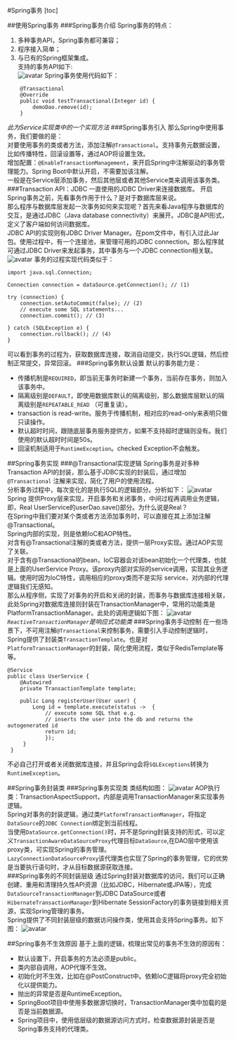 #Spring事务
[toc]

##使用Spring事务
###Spring事务介绍
Spring事务的特点：  
1. 多种事务API，Spring事务都可兼容；  
2. 程序接入简单；  
3. 与已有的Spring框架集成。  
支持的事务API如下:  
![avatar](/Users/yyj/Desktop/事务多接口.png)
Spring事务使用代码如下：

```
    @Transactional
    @Override
    public void testTransactional(Integer id) {
        demoDao.remove(id);
    }
```

*此为Service实现类中的一个实现方法*
###Spring事务引入
那么Spring中使用事务，我们要做的是：  
对要使用事务的类或者方法，添加注解`@Transactional`。支持事务元数据设置，比如传播特性，回滚设置等，通过AOP将设置生效。  
增加配置：`@EnableTransactionManagement`，来开启Spring中注解驱动的事务管理能力。Spring Boot中默认开启，不需要加该注解。  
一般是在Service层添加事务，然后其他层或者其他Service类来调用该事务类。
###Transaction API：JDBC
一直使用的JDBC Driver来连接数据库。
开启Spring事务之前，先看事务作用于什么？是对于数据库层来说。  
那么程序与数据库层发起一次事务如何来实现呢？首先来看Java程序与数据库的交互，是通过JDBC（Java database connectivity）来展开。JDBC是API形式，定义了客户端如何访问数据库。  
JDBC API的实现则有JDBC Driver Manager。在pom文件中，有引入过此Jar包。使用过程中，有一个连接池，来管理可用的JDBC connection。那么程序就可通过JDBC Driver来发起事务，其中事务与一个JDBC connection相关联。
![avatar](/Users/yyj/Desktop/Java数据库交互.png)
事务的过程实现代码类似于：

```
import java.sql.Connection;
 
Connection connection = dataSource.getConnection(); // (1)
 
try (connection) {
    connection.setAutoCommit(false); // (2)
    // execute some SQL statements...
    connection.commit(); // (3)
 
} catch (SQLException e) {
    connection.rollback(); // (4)
}
```
可以看到事务的过程为，获取数据库连接，取消自动提交，执行SQL逻辑，然后控制正常提交，异常回滚。
###Spring事务默认设置
默认的事务能力是：
  
- 传播机制是`REQUIRED`，即当前无事务时新建一个事务，当前存在事务，则加入该事务中。  
- 隔离级别是`DEFAULT`，即使用数据库默认的隔离级别，那么数据库层默认的隔离级别是`REPEATABLE_READ` （可重复读）。  
- transaction is read-write。服务于传播机制，相对应的read-only来表明只做只读操作。
- 默认超时时间，跟随底层事务服务提供方，如果不支持超时逻辑则没有。我们使用的默认超时时间是50s。  
- 回滚机制适用于`RuntimeException`。checked Exception不会触发。

##Spring事务实现
###@Transactional实现逻辑
Spring事务是对多种Transaction API的封装，那么基于JDBC实现的封装后，通过增加`@Transactional` 注解来实现，简化了用户的使用流程。  
分析事务过程中，每次变化的是执行SQL的逻辑部分。分析如下：
![avatar](/Users/yyj/Desktop/事务拆解.png)
Spring 提供Proxy层来实现，开启事务和关闭事务，中间过程再调用业务逻辑，即，Real UserService的userDao.save()部分。为什么说是Real？  
在Spring中我们要对某个类或者方法添加事务时，可以直接在其上添加注解 @Transactional。  
Spring内部的实现，则是依赖IoC和AOP特性。  
对含有@Transactional注解的类或者方法，提供一层Proxy实现。通过AOP实现了关联。  
对于含有@Transactional的bean，IoC容器会对该bean初始化一个代理类，也就是上面的UserService Proxy。该proxy内部对实际的service调用，实现其业务逻辑。使用时因为IoC特性，调用相应的proxy类而不是实际 service，对内部的代理逻辑我们无感知。  
那么从程序侧，实现了对事务的开启和关闭的封装，而事务与数据库连接相关联，此处Spring对数据库连接则封装在TransactionManager中，常用的功能类是PlatformTransactionManager。此处的调用逻辑如下图：
![avatar](/Users/yyj/Desktop/Spring事务调用.png)
*`ReactiveTransactionManager`是响应式功能类*
###Spring事务手动控制
在一些场景下，不可用注解`@Transactional`来控制事务，需要引入手动控制逻辑时，Spring提供了封装类`TransactionTemplate`。也是对`PlatformTransactionManager`的封装，简化使用流程，类似于RedisTemplate等等。

```
@Service
public class UserService {     
    @Autowired    
    private TransactionTemplate template;     
 
    public Long registerUser(User user) {        
        Long id = template.execute(status ->  {            
            // execute some SQL that e.g.            
            // inserts the user into the db and returns the autogenerated id            
            return id;        
            });   
     }
 }
```

不必自己打开或者关闭数据库连接，并且Spring会将`SQLExceptions`转换为`RuntimeException`。

##Spring事务封装类
###Spring事务实现类
类结构如图：
![avatar](/Users/yyj/Desktop/事务类继承关系.png)
AOP执行类：TransactionAspectSupport，内部是调用TransactionManager来实现事务逻辑。   
Spring对事务的封装逻辑，通过类`PlatformTransactionManager`，将指定`DataSource`的`JDBC Connection`绑定到当前线程。  
当使用`DataSource.getConnection()`时，并不是Spring封装支持的形式，可以定义`TransactionAwareDataSourceProxy`代理目标`DataSource`,在DAO层中使用该proxy类，可实现Spring的事务管理。  
`LazyConnectionDataSourceProxy`该代理类也实现了Spring的事务管理，它的优势是当要执行语句时，才从目标数据源获取连接。   
###Spring事务的不同封装层级
通过Spring封装对数据库的访问，我们可以正确创建、重用和清理持久性API资源（比如JDBC，Hibernate或JPA等），完成`DataSourceTransactionManager`到JDBC DataSource或者`HibernateTransactionManager`到Hibernate SessionFactory的事务链接到相关资源，实现Spring管理的事务。  
Spring提供了不同封装层级的数据访问操作类，使用其会支持Spring事务。如下图：
![avatar](/Users/yyj/Desktop/层级封装形式.png)

##Spring事务不生效原因
基于上面的逻辑，梳理出常见的事务不生效的原因有：

- 默认设置下，开启事务的方法必须是public。
- 类内部自调用，AOP代理不生效。
- 初始化时不生效，比如在@PostConstruct中。依赖IoC逻辑将proxy完全初始化以提供能力。
- 抛出的异常是否是RuntimeException。
- SpringBoot项目中使用多数据源切换时，TransactionManager类中加载的是否是当前数据源。
- Spring项目中，使用低层级的数据源访问方式时，检查数据源封装是否是Spring事务支持的代理类。
